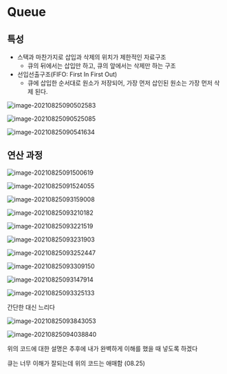 # Queue

## 특성

- 스택과 마찬가지로 삽입과 삭제의 위치가 제한적인 자료구조
  - 큐의 뒤에서는 삽입만 하고, 큐의 앞에서는 삭제만 하는 구조
- 선입선출구조(FIFO: First In First Out)
  - 큐에 삽입한 순서대로 원소가 저장되어, 가장 먼저 삽인된 원소는 가장 먼저 삭제 된다.

![image-20210825090502583](photo/image-20210825090502583.png)

![image-20210825090525085](photo/image-20210825090525085.png)

![image-20210825090541634](photo/image-20210825090541634.png)

## 연산 과정

![image-20210825091500619](photo/image-20210825091500619.png)

![image-20210825091524055](photo/image-20210825091524055.png)

![image-20210825093159008](photo/image-20210825093159008.png)

![image-20210825093210182](photo/image-20210825093210182.png)

![image-20210825093221519](photo/image-20210825093221519.png)

![image-20210825093231903](photo/image-20210825093231903.png)

![image-20210825093252447](photo/image-20210825093252447.png)





![image-20210825093309150](photo/image-20210825093309150.png)

![image-20210825093147914](photo/image-20210825093147914.png)

![image-20210825093325133](photo/image-20210825093325133.png)

간단한 대신 느리다



![image-20210825093843053](photo/image-20210825093843053.png)

![image-20210825094038840](photo/image-20210825094038840.png)

위의 코드에 대한 설명은 추후에 내가 완벽하게 이해를 했을 때 넣도록 하겠다

큐는 너무 이해가 잘되는데 위의 코드는 애매함 (08.25)